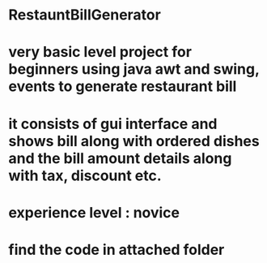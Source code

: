 # RestauntBillGenerator
# very basic level project for beginners using java awt and swing, events to generate restaurant bill
# it consists of gui interface and shows bill along with ordered dishes and the bill amount details along with tax, discount etc.
# experience level : novice
# find the code in attached folder
